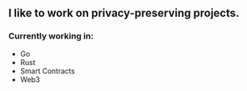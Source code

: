 ## I like to work on privacy-preserving projects.

### Currently working in:
* Go
* Rust
* Smart Contracts
* Web3
